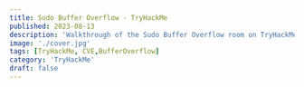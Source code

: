 ```yaml
---
title: Sudo Buffer Overflow - TryHackMe
published: 2023-08-13
description: 'Walkthrough of the Sudo Buffer Overflow room on TryHackMe, covering CVE-2019-18634 exploitation, pwfeedback configuration, and privilege escalation using a PoC.'
image: './cover.jpg'
tags: [TryHackMe, CVE,BufferOverflow]
category: 'TryHackMe'
draft: false
---
```

